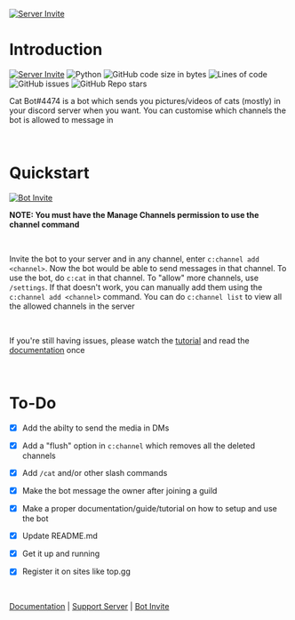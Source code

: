 [![Server Invite](https://discordapp.com/api/guilds/917924802554109953/embed.png?style=banner2)](https://discord.gg/aGUvpSxMz5)

# Introduction

[![Server Invite](https://discordapp.com/api/guilds/917924802554109953/embed.png?style=shield)](https://discord.gg/aGUvpSxMz5) ![Python](https://img.shields.io/badge/-Python-9cf?logo=python&style=plastic&logoColor=000066&labelColor=white) ![GitHub code size in bytes](https://img.shields.io/github/languages/code-size/msr8/discordcatbot?style=plastic) ![Lines of code](https://img.shields.io/tokei/lines/github/msr8/discordcatbot?style=plastic) ![GitHub issues](https://img.shields.io/github/issues/msr8/discordcatbot?style=plastic) ![GitHub Repo stars](https://img.shields.io/github/stars/msr8/discordcatbot?style=plastic)

Cat Bot#4474 is a bot which sends you pictures/videos of cats (mostly) in your discord server when you want. You can customise which channels the bot is allowed to message in

<br>

# Quickstart

[![Bot Invite](https://shields.io/badge/invite_the-discord_bot-7289DA?logo=discord&style=for-the-badge)](https://discord.com/api/oauth2/authorize?client_id=893261717155500082&permissions=274878024704&scope=applications.commands%20bot)

**NOTE: You must have the Manage Channels permission to use the channel command**

<br>

Invite the bot to your server and in any channel, enter `c:channel add <channel>`. Now the bot would be able to send messages in that channel. To use the bot, do `c:cat` in that channel. To "allow" more channels, use `/settings`. If that doesn't work, you can manually add them using the `c:channel add <channel>` command. You can do `c:channel list` to view all the allowed channels in the server

<br>

If you're still having issues, please watch the [tutorial](https://github.com/msr8/msr8.github.io/blob/main/discordcatbot-media/Discord%20Cat%20Bot%20Final.mov?raw=true) and read the [documentation](https://msr8.github.io/discordcatbot) once

<br>

# To-Do

- [x] Add the abilty to send the media in DMs

- [x] Add a "flush" option in `c:channel` which removes all the deleted channels

- [x] Add `/cat` and/or other slash commands

- [x] Make the bot message the owner after joining a guild

- [x] Make a proper documentation/guide/tutorial on how to setup and use the bot

- [x] Update README.md

- [x] Get it up and running

- [x] Register it on sites like top.gg

<br>

[Documentation](https://msr8.github.io/discordcatbot) | [Support Server](https://discord.gg/aGUvpSxMz5) | [Bot Invite](https://discord.com/api/oauth2/authorize?client_id=893261717155500082&permissions=274878024704&scope=applications.commands%20bot)


